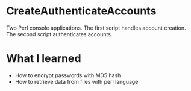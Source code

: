 # CreateAuthenticateAccounts
Two Perl console applications. The first script handles account creation. The second script authenticates accounts.

# What I learned
* How to encrypt passwords with MD5 hash
* How to retrieve data from files with perl language

